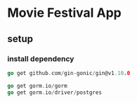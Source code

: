 # Movie Festival App

## setup
### install dependency

```go
go get github.com/gin-gonic/gin@v1.10.0

go get gorm.io/gorm
go get gorm.io/driver/postgres
```
